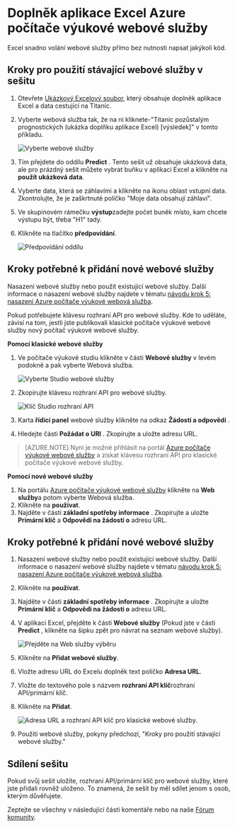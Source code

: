 <properties
    pageTitle="Doplněk pro počítač výukové webové služby aplikace Excel | Microsoft Azure"
    description="Jak používat Azure počítače výukové webové služby přímo v aplikaci Excel bez psaní kódu."
    services="machine-learning"
    documentationCenter=""
    authors="tedway"
    manager="jhubbard"
    editor="cgronlun"
    tags=""/>

<tags
    ms.service="machine-learning"
    ms.devlang="na"
    ms.topic="article"
    ms.tgt_pltfrm="na"
    ms.workload="data-services"
    ms.date="10/05/2016"
    ms.author="tedway;garye" />

# <a name="excel-add-in-for-azure-machine-learning-web-services"></a>Doplněk aplikace Excel Azure počítače výukové webové služby

Excel snadno volání webové služby přímo bez nutnosti napsat jakýkoli kód.

## <a name="steps-to-use-an-existing-web-service-in-the-workbook"></a>Kroky pro použití stávající webové služby v sešitu

1. Otevřete [Ukázkový Excelový soubor](http://aka.ms/amlexcel-sample-2), který obsahuje doplněk aplikace Excel a data cestující na Titanic.
2. Vyberte webová služba tak, že na ni kliknete-"Titanic pozůstalým prognostických (ukázka doplňku aplikace Excel) [výsledek]" v tomto příkladu.

    ![Vyberte webové služby][01]

3. Tím přejdete do oddílu **Predict** .  Tento sešit už obsahuje ukázková data, ale pro prázdný sešit můžete vybrat buňku v aplikaci Excel a klikněte na **použít ukázková data**.
4. Vyberte data, která se záhlavími a klikněte na ikonu oblast vstupní data.  Zkontrolujte, že je zaškrtnuté políčko "Moje data obsahují záhlaví".
5. Ve skupinovém rámečku **výstup**zadejte počet buněk místo, kam chcete výstupu být, třeba "H1" tady.
6. Klikněte na tlačítko **předpovídání**.

    ![Předpovídání oddílu][02]

## <a name="steps-to-add-a-new-web-service"></a>Kroky potřebné k přidání nové webové služby

Nasazení webové služby nebo použít existující webové služby. Další informace o nasazení webové služby najdete v tématu [návodu krok 5: nasazení Azure počítače výukové webová služba](machine-learning-walkthrough-5-publish-web-service.md).

Pokud potřebujete klávesu rozhraní API pro webové služby. Kde to uděláte, závisí na tom, jestli jste publikovali klasické počítače výukové webové služby nový počítač výukové webové služby.

**Pomocí klasické webové služby** 

1. Ve počítače výukové studiu klikněte v části **Webové služby** v levém podokně a pak vyberte Webová služba.

    ![Vyberte Studio webové služby][04]

2. Zkopírujte klávesu rozhraní API pro webové služby.

    ![Klíč Studio rozhraní API][05]

3. Karta **řídicí panel** webové služby klikněte na odkaz **Žádostí a odpovědí** .
4. Hledejte části **Požádat o URI** .  Zkopírujte a uložte adresu URL.

>[AZURE.NOTE] Nyní je možné přihlásit na portál [Azure počítače výukové webové služby](https://services.azureml.net) a získat klávesu rozhraní API pro klasické počítače výukové webové služby.

**Pomocí nové webové služby**

1. Na portálu [Azure počítače výukové webové služby](https://services.azureml.net) klikněte na **Web služby**a potom vyberte Webová služba. 
2. Klikněte na **používat**.
3. Najděte v části **základní spotřeby informace** . Zkopírujte a uložte **Primární klíč** a **Odpovědi na žádosti o** adresu URL.


## <a name="steps-to-add-a-new-web-service"></a>Kroky potřebné k přidání nové webové služby

1. Nasazení webové služby nebo použít existující webové služby. Další informace o nasazení webové služby najdete v tématu [návodu krok 5: nasazení Azure počítače výukové webová služba](machine-learning-walkthrough-5-publish-web-service.md).
2. Klikněte na **používat**.
3. Najděte v části **základní spotřeby informace** . Zkopírujte a uložte **Primární klíč** a **Odpovědi na žádosti o** adresu URL.
2. V aplikaci Excel, přejděte k části **Webové služby** (Pokud jste v části **Predict** , klikněte na šipku zpět pro návrat na seznam webové služby).

    ![Přejděte na Web služby výběru][03]
    
3. Klikněte na **Přidat webové služby**.
4. Vložte adresu URL do Excelu doplněk text políčko **Adresa URL**.
5. Vložte do textového pole s názvem **rozhraní API klíč**rozhraní API/primární klíč.
6. Klikněte na **Přidat**.

    ![Adresa URL a rozhraní API klíč pro klasické webové služby.][06]

10. Použití webové služby, pokyny předchozí, "Kroky pro použití stávající webové služby."

## <a name="sharing-your-workbook"></a>Sdílení sešitu

Pokud svůj sešit uložíte, rozhraní API/primární klíč pro webové služby, které jste přidali rovněž uloženo. To znamená, že sešit by měl sdílet jenom s osob, kterým důvěřujete.

Zeptejte se všechny v následující části komentáře nebo na naše [Fórum komunity](http://go.microsoft.com/fwlink/?LinkID=403669&clcid=0x409).

[01]: ./media/machine-learning-excel-add-in-for-web-services/image1.png
[02]: ./media/machine-learning-excel-add-in-for-web-services/image2.png
[03]: ./media/machine-learning-excel-add-in-for-web-services/image3.png
[04]: ./media/machine-learning-excel-add-in-for-web-services/image4.png
[05]: ./media/machine-learning-excel-add-in-for-web-services/image5.png
[06]: ./media/machine-learning-excel-add-in-for-web-services/image6.png
